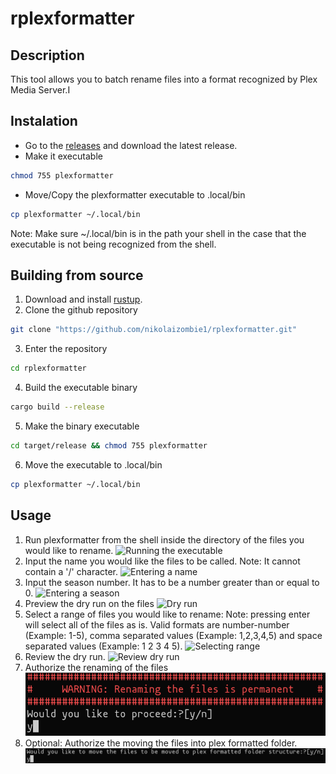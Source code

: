 # rplexformatter

## Description
This tool allows you to batch rename files into a format recognized by Plex Media Server.I

## Instalation
- Go to the [releases](https://github.com/nikolaizombie1/rplexformatter/releases) and download the latest release.
- Make it executable
``` sh
chmod 755 plexformatter
```
- Move/Copy the plexformatter executable to .local/bin
``` sh
cp plexformatter ~/.local/bin
```
Note: Make sure ~/.local/bin is in the path your shell in the case that the executable is not being recognized from the shell.

## Building from source
1. Download and install [rustup](https://rustup.rs/).
2. Clone the github repository
``` sh
git clone "https://github.com/nikolaizombie1/rplexformatter.git" 
```
3. Enter the repository
``` sh
cd rplexformatter
```
4. Build the executable binary
``` sh
cargo build --release
```
5. Make the binary executable
``` sh
cd target/release && chmod 755 plexformatter
```
6. Move the executable to .local/bin
``` sh
cp plexformatter ~/.local/bin
```

## Usage
1. Run plexformatter from the shell inside the directory of the files you would like to rename.
![Running the executable](1.%20Usage.png)
2. Input the name you would like the files to be called. Note: It cannot contain a '/' character.
![Entering a name](2.%20Usage.png)
3. Input the season number. It has to be a number greater than or equal to 0.
![Entering a season](3.%20Usage.png)
4. Preview the dry run on the files
![Dry run](4.%20Usage.png)
5. Select a range of files you would like to rename: Note: pressing enter will select all of the files as is. Valid formats are number-number (Example: 1-5), comma separated values (Example: 1,2,3,4,5) and space separated values (Example: 1 2 3 4 5).
![Selecting range](5.%20Usage.png)
6. Review the dry run.
![Review dry run](ReadMe_Picture/6.%20Usage.png)
7. Authorize the renaming of the files
![Authorize changes](ReadMe_Pictures/7.%20Usage.png)
8. Optional: Authorize the moving the files into plex formatted folder.
![Move files to folder](ReadMe_Pictures/8.%20Usage.png)
